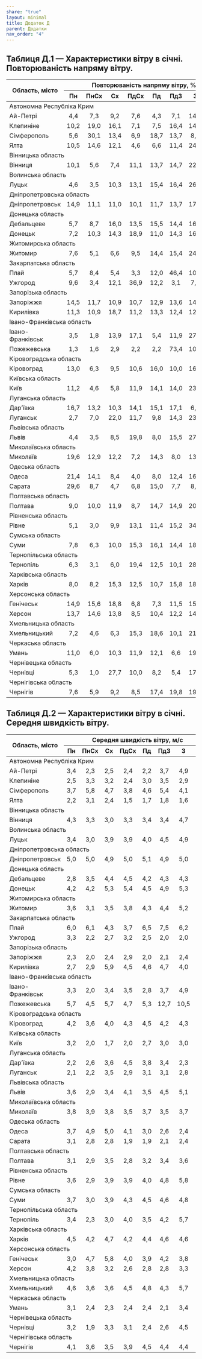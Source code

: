 ```yaml
---
share: "true"
layout: minimal
title: Додаток Д
parent: Додатки
nav_order: "4"
---
```



## Таблиця Д.1 — Характеристики вітру в січні. Повторюваність напряму вітру.

<table class="js-table">
<thead>
  <tr>
    <th rowspan="2">Область, місто</th>
    <th colspan="8">Повторюваність напряму вітру, %</th>
  </tr>
  <tr>
    <th>Пн</th>
    <th>ПнСх</th>
    <th>Сх</th>
    <th>ПдСх</th>
    <th>Пд</th>
    <th>ПдЗ</th>
    <th>З</th>
    <th>ПнЗ</th>
  </tr>
</thead>
<tbody>
  <tr>
    <td colspan="9">Автономна Республіка Крим</td>
  </tr>
  <tr>
    <td>Ай-Петрі</td>
    <td style="text-align: center;">4,4</td>
    <td style="text-align: center;">7,3</td>
    <td style="text-align: center;">9,2</td>
    <td style="text-align: center;">7,6</td>
    <td style="text-align: center;">4,3</td>
    <td style="text-align: center;">7,1</td>
    <td style="text-align: center;">14,6</td>
    <td style="text-align: center;">45,5</td>
  </tr>
  <tr>
    <td>Клепиніне</td>
    <td style="text-align: center;">10,2</td>
    <td style="text-align: center;">19,0</td>
    <td style="text-align: center;">16,1</td>
    <td style="text-align: center;">7,1</td>
    <td style="text-align: center;">7,5</td>
    <td style="text-align: center;">16,4</td>
    <td style="text-align: center;">14,3</td>
    <td style="text-align: center;">9,4</td>
  </tr>
  <tr>
    <td>Сімферополь</td>
    <td style="text-align: center;">5,6</td>
    <td style="text-align: center;">30,1</td>
    <td style="text-align: center;">13,4</td>
    <td style="text-align: center;">6,9</td>
    <td style="text-align: center;">18,7</td>
    <td style="text-align: center;">13,7</td>
    <td style="text-align: center;">8,2</td>
    <td style="text-align: center;">3,4</td>
  </tr>
  <tr>
    <td>Ялта</td>
    <td style="text-align: center;">10,5</td>
    <td style="text-align: center;">14,6</td>
    <td style="text-align: center;">12,1</td>
    <td style="text-align: center;">4,6</td>
    <td style="text-align: center;">6,6</td>
    <td style="text-align: center;">11,4</td>
    <td style="text-align: center;">24,0</td>
    <td style="text-align: center;">16,2</td>
  </tr>
  <tr>
    <td colspan="9">Вінницька область</td>
  </tr>
  <tr>
    <td>Вінниця</td>
    <td style="text-align: center;">10,1</td>
    <td style="text-align: center;">5,6</td>
    <td style="text-align: center;">7,4</td>
    <td style="text-align: center;">11,1</td>
    <td style="text-align: center;">13,7</td>
    <td style="text-align: center;">14,7</td>
    <td style="text-align: center;">22,6</td>
    <td style="text-align: center;">14,8</td>
  </tr>
  <tr>
    <td colspan="9">Волинська область</td>
  </tr>
  <tr>
    <td>Луцьк</td>
    <td style="text-align: center;">4,6</td>
    <td style="text-align: center;">3,5</td>
    <td style="text-align: center;">10,3</td>
    <td style="text-align: center;">13,1</td>
    <td style="text-align: center;">15,4</td>
    <td style="text-align: center;">16,4</td>
    <td style="text-align: center;">26,1</td>
    <td style="text-align: center;">10,6</td>
  </tr>
  <tr>
    <td colspan="9">Дніпропетровська область</td>
  </tr>
  <tr>
    <td>Дніпропетровськ</td>
    <td style="text-align: center;">14,9</td>
    <td style="text-align: center;">11,1</td>
    <td style="text-align: center;">11,0</td>
    <td style="text-align: center;">10,1</td>
    <td style="text-align: center;">11,7</td>
    <td style="text-align: center;">13,7</td>
    <td style="text-align: center;">17,6</td>
    <td style="text-align: center;">9,9</td>
  </tr>
  <tr>
    <td colspan="9">Донецька область</td>
  </tr>
  <tr>
    <td>Дебальцеве</td>
    <td style="text-align: center;">5,7</td>
    <td style="text-align: center;">8,7</td>
    <td style="text-align: center;">16,0</td>
    <td style="text-align: center;">13,5</td>
    <td style="text-align: center;">15,5</td>
    <td style="text-align: center;">14,4</td>
    <td style="text-align: center;">16,5</td>
    <td style="text-align: center;">9,7</td>
  </tr>
  <tr>
    <td>Донецьк</td>
    <td style="text-align: center;">7,2</td>
    <td style="text-align: center;">10,3</td>
    <td style="text-align: center;">14,3</td>
    <td style="text-align: center;">18,9</td>
    <td style="text-align: center;">11,0</td>
    <td style="text-align: center;">14,3</td>
    <td style="text-align: center;">16,6</td>
    <td style="text-align: center;">7,4</td>
  </tr>
  <tr>
    <td colspan="9">Житомирська область</td>
  </tr>
  <tr>
    <td>Житомир</td>
    <td style="text-align: center;">7,6</td>
    <td style="text-align: center;">5,1</td>
    <td style="text-align: center;">6,6</td>
    <td style="text-align: center;">9,5</td>
    <td style="text-align: center;">14,4</td>
    <td style="text-align: center;">15,4</td>
    <td style="text-align: center;">24,0</td>
    <td style="text-align: center;">17,4</td>
  </tr>
  <tr>
    <td colspan="9">Закарпатська область</td>
  </tr>
  <tr>
    <td>Плай</td>
    <td style="text-align: center;">5,7</td>
    <td style="text-align: center;">8,4</td>
    <td style="text-align: center;">5,4</td>
    <td style="text-align: center;">3,3</td>
    <td style="text-align: center;">12,0</td>
    <td style="text-align: center;">46,4</td>
    <td style="text-align: center;">10,3</td>
    <td style="text-align: center;">8,5</td>
  </tr>
  <tr>
    <td>Ужгород</td>
    <td style="text-align: center;">9,6</td>
    <td style="text-align: center;">3,4</td>
    <td style="text-align: center;">12,1</td>
    <td style="text-align: center;">36,9</td>
    <td style="text-align: center;">12,2</td>
    <td style="text-align: center;">3,1</td>
    <td style="text-align: center;">7,3</td>
    <td style="text-align: center;">15,4</td>
  </tr>
  <tr>
    <td colspan="9">Запорізька область</td>
  </tr>
  <tr>
    <td>Запоріжжя</td>
    <td style="text-align: center;">14,5</td>
    <td style="text-align: center;">11,7</td>
    <td style="text-align: center;">10,9</td>
    <td style="text-align: center;">10,7</td>
    <td style="text-align: center;">12,9</td>
    <td style="text-align: center;">13,6</td>
    <td style="text-align: center;">14,9</td>
    <td style="text-align: center;">10,8</td>
  </tr>
  <tr>
    <td>Кирилівка</td>
    <td style="text-align: center;">11,3</td>
    <td style="text-align: center;">10,9</td>
    <td style="text-align: center;">18,7</td>
    <td style="text-align: center;">11,2</td>
    <td style="text-align: center;">13,3</td>
    <td style="text-align: center;">12,4</td>
    <td style="text-align: center;">12,9</td>
    <td style="text-align: center;">9,3</td>
  </tr>
  <tr>
    <td colspan="9">Івано-Франківська область</td>
  </tr>
  <tr>
    <td>Івано-Франківськ</td>
    <td style="text-align: center;">3,5</td>
    <td style="text-align: center;">1,8</td>
    <td style="text-align: center;">13,9</td>
    <td style="text-align: center;">17,1</td>
    <td style="text-align: center;">5,4</td>
    <td style="text-align: center;">11,9</td>
    <td style="text-align: center;">27,1</td>
    <td style="text-align: center;">19,3</td>
  </tr>
  <tr>
    <td>Пожежевська</td>
    <td style="text-align: center;">1,3</td>
    <td style="text-align: center;">1,6</td>
    <td style="text-align: center;">2,9</td>
    <td style="text-align: center;">2,2</td>
    <td style="text-align: center;">2,2</td>
    <td style="text-align: center;">73,4</td>
    <td style="text-align: center;">10,4</td>
    <td style="text-align: center;">6,0</td>
  </tr>
  <tr>
    <td colspan="9">Кіровоградська область</td>
  </tr>
  <tr>
    <td>Кіровоград</td>
    <td style="text-align: center;">13,0</td>
    <td style="text-align: center;">6,3</td>
    <td style="text-align: center;">9,5</td>
    <td style="text-align: center;">10,6</td>
    <td style="text-align: center;">16,0</td>
    <td style="text-align: center;">10,0</td>
    <td style="text-align: center;">16,8</td>
    <td style="text-align: center;">17,8</td>
  </tr>
  <tr>
    <td colspan="9">Київська область</td>
  </tr>
  <tr>
    <td>Київ</td>
    <td style="text-align: center;">11,2</td>
    <td style="text-align: center;">4,6</td>
    <td style="text-align: center;">5,8</td>
    <td style="text-align: center;">11,9</td>
    <td style="text-align: center;">14,1</td>
    <td style="text-align: center;">14,0</td>
    <td style="text-align: center;">23,5</td>
    <td style="text-align: center;">14,9</td>
  </tr>
  <tr>
    <td colspan="9">Луганська область</td>
  </tr>
  <tr>
    <td>Дар’ївка </td>
    <td style="text-align: center;">16,7</td>
    <td style="text-align: center;">13,2</td>
    <td style="text-align: center;">10,3</td>
    <td style="text-align: center;">14,1</td>
    <td style="text-align: center;">15,1</td>
    <td style="text-align: center;">17,1</td>
    <td style="text-align: center;">6,6</td>
    <td style="text-align: center;">6,9</td>
  </tr>
  <tr>
    <td>Луганськ </td>
    <td style="text-align: center;">2,7</td>
    <td style="text-align: center;">7,0</td>
    <td style="text-align: center;">22,0</td>
    <td style="text-align: center;">11,7</td>
    <td style="text-align: center;">9,8</td>
    <td style="text-align: center;">14,3</td>
    <td style="text-align: center;">23,8</td>
    <td style="text-align: center;">8,7</td>
  </tr>
  <tr>
    <td colspan="9">Львівська область</td>
  </tr>
  <tr>
    <td>Львів</td>
    <td style="text-align: center;">4,4</td>
    <td style="text-align: center;">3,5</td>
    <td style="text-align: center;">8,5</td>
    <td style="text-align: center;">19,8</td>
    <td style="text-align: center;">8,0</td>
    <td style="text-align: center;">15,5</td>
    <td style="text-align: center;">27,9</td>
    <td style="text-align: center;">12,4</td>
  </tr>
  <tr>
    <td colspan="9">Миколаївська область</td>
  </tr>
  <tr>
    <td>Миколаїв</td>
    <td style="text-align: center;">19,6</td>
    <td style="text-align: center;">12,9</td>
    <td style="text-align: center;">12,2</td>
    <td style="text-align: center;">7,2</td>
    <td style="text-align: center;">14,3</td>
    <td style="text-align: center;">8,0</td>
    <td style="text-align: center;">13,0</td>
    <td style="text-align: center;">12,8</td>
  </tr>
  <tr>
    <td colspan="9">Одеська область</td>
  </tr>
  <tr>
    <td>Одеса</td>
    <td style="text-align: center;">21,4</td>
    <td style="text-align: center;">14,1</td>
    <td style="text-align: center;">8,4</td>
    <td style="text-align: center;">4,0</td>
    <td style="text-align: center;">8,0</td>
    <td style="text-align: center;">12,4</td>
    <td style="text-align: center;">16,3</td>
    <td style="text-align: center;">15,4</td>
  </tr>
  <tr>
    <td>Сарата</td>
    <td style="text-align: center;">29,6</td>
    <td style="text-align: center;">8,7</td>
    <td style="text-align: center;">4,7</td>
    <td style="text-align: center;">6,8</td>
    <td style="text-align: center;">15,0</td>
    <td style="text-align: center;">7,7</td>
    <td style="text-align: center;">8,2</td>
    <td style="text-align: center;">19,3</td>
  </tr>
  <tr>
    <td colspan="9">Полтавська область</td>
  </tr>
  <tr>
    <td>Полтава</td>
    <td style="text-align: center;">9,0</td>
    <td style="text-align: center;">10,0</td>
    <td style="text-align: center;">11,9</td>
    <td style="text-align: center;">8,7</td>
    <td style="text-align: center;">14,7</td>
    <td style="text-align: center;">14,9</td>
    <td style="text-align: center;">20,2</td>
    <td style="text-align: center;">10,6</td>
  </tr>
  <tr>
    <td colspan="9">Рівненська область</td>
  </tr>
  <tr>
    <td>Рівне</td>
    <td style="text-align: center;">5,1</td>
    <td style="text-align: center;">3,0</td>
    <td style="text-align: center;">9,9</td>
    <td style="text-align: center;">13,1</td>
    <td style="text-align: center;">11,4</td>
    <td style="text-align: center;">15,2</td>
    <td style="text-align: center;">34,2</td>
    <td style="text-align: center;">8,1</td>
  </tr>
  <tr>
    <td colspan="9">Сумська область</td>
  </tr>
  <tr>
    <td>Суми</td>
    <td style="text-align: center;">7,8</td>
    <td style="text-align: center;">6,3</td>
    <td style="text-align: center;">10,0</td>
    <td style="text-align: center;">15,3</td>
    <td style="text-align: center;">16,1</td>
    <td style="text-align: center;">14,4</td>
    <td style="text-align: center;">18,6</td>
    <td style="text-align: center;">11,5</td>
  </tr>
  <tr>
    <td colspan="9">Тернопільська область</td>
  </tr>
  <tr>
    <td>Тернопіль</td>
    <td style="text-align: center;">6,3</td>
    <td style="text-align: center;">3,1</td>
    <td style="text-align: center;">6,0</td>
    <td style="text-align: center;">19,4</td>
    <td style="text-align: center;">12,5</td>
    <td style="text-align: center;">10,1</td>
    <td style="text-align: center;">28,6</td>
    <td style="text-align: center;">14,0</td>
  </tr>
  <tr>
    <td colspan="9">Харківська область</td>
  </tr>
  <tr>
    <td>Харків</td>
    <td style="text-align: center;">8,0</td>
    <td style="text-align: center;">8,2</td>
    <td style="text-align: center;">15,3</td>
    <td style="text-align: center;">12,5</td>
    <td style="text-align: center;">10,7</td>
    <td style="text-align: center;">15,8</td>
    <td style="text-align: center;">18,9</td>
    <td style="text-align: center;">10,6</td>
  </tr>
  <tr>
    <td colspan="9">Херсонська область</td>
  </tr>
  <tr>
    <td>Генічеськ</td>
    <td style="text-align: center;">14,9</td>
    <td style="text-align: center;">15,6</td>
    <td style="text-align: center;">18,8</td>
    <td style="text-align: center;">6,8</td>
    <td style="text-align: center;">7,3</td>
    <td style="text-align: center;">11,5</td>
    <td style="text-align: center;">15,3</td>
    <td style="text-align: center;">9,8</td>
  </tr>
  <tr>
    <td>Херсон</td>
    <td style="text-align: center;">13,7</td>
    <td style="text-align: center;">14,6</td>
    <td style="text-align: center;">13,8</td>
    <td style="text-align: center;">8,5</td>
    <td style="text-align: center;">10,4</td>
    <td style="text-align: center;">12,2</td>
    <td style="text-align: center;">14,9</td>
    <td style="text-align: center;">11,9</td>
  </tr>
  <tr>
    <td colspan="9">Хмельницька область</td>
  </tr>
  <tr>
    <td>Хмельницький</td>
    <td style="text-align: center;">7,2</td>
    <td style="text-align: center;">4,6</td>
    <td style="text-align: center;">6,3</td>
    <td style="text-align: center;">15,3</td>
    <td style="text-align: center;">18,6</td>
    <td style="text-align: center;">10,1</td>
    <td style="text-align: center;">21,2</td>
    <td style="text-align: center;">16,7</td>
  </tr>
  <tr>
    <td colspan="9">Черкаська область</td>
  </tr>
  <tr>
    <td>Умань</td>
    <td style="text-align: center;">11,0</td>
    <td style="text-align: center;">6,0</td>
    <td style="text-align: center;">10,3</td>
    <td style="text-align: center;">11,9</td>
    <td style="text-align: center;">12,1</td>
    <td style="text-align: center;">6,6</td>
    <td style="text-align: center;">19,7</td>
    <td style="text-align: center;">22,4</td>
  </tr>
  <tr>
    <td colspan="9">Чернівецька область</td>
  </tr>
  <tr>
    <td>Чернівці</td>
    <td style="text-align: center;">5,3</td>
    <td style="text-align: center;">1,0</td>
    <td style="text-align: center;">27,7</td>
    <td style="text-align: center;">10,0</td>
    <td style="text-align: center;">8,2</td>
    <td style="text-align: center;">5,4</td>
    <td style="text-align: center;">17,4</td>
    <td style="text-align: center;">25,0</td>
  </tr>
  <tr>
    <td colspan="9">Чернігівська область</td>
  </tr>
  <tr>
    <td>Чернігів</td>
    <td style="text-align: center;">7,6</td>
    <td style="text-align: center;">5,9</td>
    <td style="text-align: center;">9,2</td>
    <td style="text-align: center;">8,5</td>
    <td style="text-align: center;">17,4</td>
    <td style="text-align: center;">19,8</td>
    <td style="text-align: center;">19,7</td>
    <td style="text-align: center;">11,9</td>
  </tr>
</tbody>
</table>

## Таблиця Д.2 — Характеристики вітру в січні. Середня швидкість вітру.

<table class="js-table">
<thead>
  <tr>
    <th rowspan="2">Область, місто</th>
    <th colspan="8">Середня швидкість вітру, м/с</th>
  </tr>
  <tr>
    <th>Пн</th>
    <th>ПнСх</th>
    <th>Сх</th>
    <th>ПдСх</th>
    <th>Пд</th>
    <th>ПдЗ</th>
    <th>З</th>
    <th>ПнЗ</th>
  </tr>
</thead>
<tbody>
  <tr>
    <td colspan="9">Автономна Республіка Крим</td>
  </tr>
  <tr>
    <td>Ай-Петрі</td>
    <td style="text-align: center;">3,4</td>
    <td style="text-align: center;">2,3</td>
    <td style="text-align: center;">2,5</td>
    <td style="text-align: center;">2,4</td>
    <td style="text-align: center;">2,2</td>
    <td style="text-align: center;">3,7</td>
    <td style="text-align: center;">4,9</td>
    <td style="text-align: center;">6,7</td>
  </tr>
  <tr>
    <td>Клепиніне</td>
    <td style="text-align: center;">2,5</td>
    <td style="text-align: center;">3,3</td>
    <td style="text-align: center;">3,2</td>
    <td style="text-align: center;">2,4</td>
    <td style="text-align: center;">3,0</td>
    <td style="text-align: center;">3,5</td>
    <td style="text-align: center;">2,9</td>
    <td style="text-align: center;">2,8</td>
  </tr>
  <tr>
    <td>Сімферополь</td>
    <td style="text-align: center;">3,7</td>
    <td style="text-align: center;">5,8</td>
    <td style="text-align: center;">4,7</td>
    <td style="text-align: center;">3,8</td>
    <td style="text-align: center;">4,6</td>
    <td style="text-align: center;">5,4</td>
    <td style="text-align: center;">4,1</td>
    <td style="text-align: center;">3,7</td>
  </tr>
  <tr>
    <td>Ялта</td>
    <td style="text-align: center;">2,2</td>
    <td style="text-align: center;">3,1</td>
    <td style="text-align: center;">2,4</td>
    <td style="text-align: center;">1,5</td>
    <td style="text-align: center;">1,7</td>
    <td style="text-align: center;">1,8</td>
    <td style="text-align: center;">1,6</td>
    <td style="text-align: center;">2,1</td>
  </tr>
  <tr>
    <td colspan="9">Вінницька область</td>
  </tr>
  <tr>
    <td>Вінниця</td>
    <td style="text-align: center;">4,3</td>
    <td style="text-align: center;">3,3</td>
    <td style="text-align: center;">3,0</td>
    <td style="text-align: center;">3,3</td>
    <td style="text-align: center;">3,4</td>
    <td style="text-align: center;">3,4</td>
    <td style="text-align: center;">4,7</td>
    <td style="text-align: center;">5,0</td>
  </tr>
  <tr>
    <td colspan="9">Волинська область</td>
  </tr>
  <tr>
    <td>Луцьк</td>
    <td style="text-align: center;">3,4</td>
    <td style="text-align: center;">3,0</td>
    <td style="text-align: center;">3,9</td>
    <td style="text-align: center;">3,9</td>
    <td style="text-align: center;">4,0</td>
    <td style="text-align: center;">4,5</td>
    <td style="text-align: center;">4,9</td>
    <td style="text-align: center;">4,5</td>
  </tr>
  <tr>
    <td colspan="9">Дніпропетровська область</td>
  </tr>
  <tr>
    <td>Дніпропетровськ</td>
    <td style="text-align: center;">5,0</td>
    <td style="text-align: center;">5,0</td>
    <td style="text-align: center;">4,9</td>
    <td style="text-align: center;">5,0</td>
    <td style="text-align: center;">5,1</td>
    <td style="text-align: center;">4,9</td>
    <td style="text-align: center;">5,0</td>
    <td style="text-align: center;">5,6</td>
  </tr>
  <tr>
    <td colspan="9">Донецька область</td>
  </tr>
  <tr>
    <td>Дебальцеве</td>
    <td style="text-align: center;">2,8</td>
    <td style="text-align: center;">3,5</td>
    <td style="text-align: center;">4,4</td>
    <td style="text-align: center;">4,5</td>
    <td style="text-align: center;">4,2</td>
    <td style="text-align: center;">4,3</td>
    <td style="text-align: center;">4,3</td>
    <td style="text-align: center;">4,0</td>
  </tr>
  <tr>
    <td>Донецьк</td>
    <td style="text-align: center;">4,2</td>
    <td style="text-align: center;">4,2</td>
    <td style="text-align: center;">5,3</td>
    <td style="text-align: center;">5,4</td>
    <td style="text-align: center;">4,5</td>
    <td style="text-align: center;">4,9</td>
    <td style="text-align: center;">5,3</td>
    <td style="text-align: center;">4,7</td>
  </tr>
  <tr>
    <td colspan="9">Житомирська область</td>
  </tr>
  <tr>
    <td>Житомир</td>
    <td style="text-align: center;">3,6</td>
    <td style="text-align: center;">3,1</td>
    <td style="text-align: center;">3,5</td>
    <td style="text-align: center;">3,8</td>
    <td style="text-align: center;">4,3</td>
    <td style="text-align: center;">4,4</td>
    <td style="text-align: center;">5,2</td>
    <td style="text-align: center;">4,7</td>
  </tr>
  <tr>
    <td colspan="9">Закарпатська область</td>
  </tr>
  <tr>
    <td>Плай</td>
    <td style="text-align: center;">6,0</td>
    <td style="text-align: center;">6,1</td>
    <td style="text-align: center;">4,3</td>
    <td style="text-align: center;">3,7</td>
    <td style="text-align: center;">6,5</td>
    <td style="text-align: center;">7,5</td>
    <td style="text-align: center;">6,2</td>
    <td style="text-align: center;">5,2</td>
  </tr>
  <tr>
    <td>Ужгород</td>
    <td style="text-align: center;">3,3</td>
    <td style="text-align: center;">2,2</td>
    <td style="text-align: center;">2,7</td>
    <td style="text-align: center;">3,2</td>
    <td style="text-align: center;">2,5</td>
    <td style="text-align: center;">2,0</td>
    <td style="text-align: center;">2,0</td>
    <td style="text-align: center;">3,0</td>
  </tr>
  <tr>
    <td colspan="9">Запорізька область</td>
  </tr>
  <tr>
    <td>Запоріжжя</td>
    <td style="text-align: center;">2,3</td>
    <td style="text-align: center;">2,0</td>
    <td style="text-align: center;">2,4</td>
    <td style="text-align: center;">2,9</td>
    <td style="text-align: center;">2,0</td>
    <td style="text-align: center;">2,1</td>
    <td style="text-align: center;">2,4</td>
    <td style="text-align: center;">2,4</td>
  </tr>
  <tr>
    <td>Кирилівка</td>
    <td style="text-align: center;">2,7</td>
    <td style="text-align: center;">2,9</td>
    <td style="text-align: center;">5,9</td>
    <td style="text-align: center;">4,5</td>
    <td style="text-align: center;">4,6</td>
    <td style="text-align: center;">4,7</td>
    <td style="text-align: center;">4,0</td>
    <td style="text-align: center;">3,7</td>
  </tr>
  <tr>
    <td colspan="9">Івано-Франківська область</td>
  </tr>
  <tr>
    <td>Івано-Франківськ</td>
    <td style="text-align: center;">3,3</td>
    <td style="text-align: center;">2,0</td>
    <td style="text-align: center;">3,4</td>
    <td style="text-align: center;">3,5</td>
    <td style="text-align: center;">2,8</td>
    <td style="text-align: center;">3,7</td>
    <td style="text-align: center;">4,9</td>
    <td style="text-align: center;">4,8</td>
  </tr>
  <tr>
    <td>Пожежевська</td>
    <td style="text-align: center;">5,7</td>
    <td style="text-align: center;">4,5</td>
    <td style="text-align: center;">5,7</td>
    <td style="text-align: center;">4,7</td>
    <td style="text-align: center;">5,3</td>
    <td style="text-align: center;">12,7</td>
    <td style="text-align: center;">10,5</td>
    <td style="text-align: center;">7,0</td>
  </tr>
  <tr>
    <td colspan="9">Кіровоградська область</td>
  </tr>
  <tr>
    <td>Кіровоград</td>
    <td style="text-align: center;">4,2</td>
    <td style="text-align: center;">3,6</td>
    <td style="text-align: center;">4,0</td>
    <td style="text-align: center;">4,3</td>
    <td style="text-align: center;">4,5</td>
    <td style="text-align: center;">4,2</td>
    <td style="text-align: center;">4,3</td>
    <td style="text-align: center;">4,2</td>
  </tr>
  <tr>
    <td colspan="9">Київська область</td>
  </tr>
  <tr>
    <td>Київ</td>
    <td style="text-align: center;">3,2</td>
    <td style="text-align: center;">2,0</td>
    <td style="text-align: center;">1,7</td>
    <td style="text-align: center;">2,0</td>
    <td style="text-align: center;">2,7</td>
    <td style="text-align: center;">3,0</td>
    <td style="text-align: center;">3,0</td>
    <td style="text-align: center;">2,9</td>
  </tr>
  <tr>
    <td colspan="9">Луганська область</td>
  </tr>
  <tr>
    <td>Дар’ївка </td>
    <td style="text-align: center;">2,2</td>
    <td style="text-align: center;">2,6</td>
    <td style="text-align: center;">3,6</td>
    <td style="text-align: center;">4,5</td>
    <td style="text-align: center;">3,8</td>
    <td style="text-align: center;">3,4</td>
    <td style="text-align: center;">2,3</td>
    <td style="text-align: center;">2,1</td>
  </tr>
  <tr>
    <td>Луганськ </td>
    <td style="text-align: center;">2,1</td>
    <td style="text-align: center;">2,2</td>
    <td style="text-align: center;">3,5</td>
    <td style="text-align: center;">2,9</td>
    <td style="text-align: center;">3,1</td>
    <td style="text-align: center;">3,1</td>
    <td style="text-align: center;">2,8</td>
    <td style="text-align: center;">2,5</td>
  </tr>
  <tr>
    <td colspan="9">Львівська область</td>
  </tr>
  <tr>
    <td>Львів</td>
    <td style="text-align: center;">3,6</td>
    <td style="text-align: center;">2,9</td>
    <td style="text-align: center;">3,4</td>
    <td style="text-align: center;">4,1</td>
    <td style="text-align: center;">3,5</td>
    <td style="text-align: center;">4,5</td>
    <td style="text-align: center;">5,1</td>
    <td style="text-align: center;">4,5</td>
  </tr>
  <tr>
    <td colspan="9">Миколаївська область</td>
  </tr>
  <tr>
    <td>Миколаїв</td>
    <td style="text-align: center;">3,8</td>
    <td style="text-align: center;">3,9</td>
    <td style="text-align: center;">3,8</td>
    <td style="text-align: center;">3,5</td>
    <td style="text-align: center;">3,7</td>
    <td style="text-align: center;">3,5</td>
    <td style="text-align: center;">3,7</td>
    <td style="text-align: center;">3,5</td>
  </tr>
  <tr>
    <td colspan="9">Одеська область</td>
  </tr>
  <tr>
    <td>Одеса</td>
    <td style="text-align: center;">3,7</td>
    <td style="text-align: center;">4,9</td>
    <td style="text-align: center;">5,0</td>
    <td style="text-align: center;">4,1</td>
    <td style="text-align: center;">3,0</td>
    <td style="text-align: center;">2,6</td>
    <td style="text-align: center;">2,4</td>
    <td style="text-align: center;">3,0</td>
  </tr>
  <tr>
    <td>Сарата</td>
    <td style="text-align: center;">3,1</td>
    <td style="text-align: center;">2,8</td>
    <td style="text-align: center;">2,8</td>
    <td style="text-align: center;">1,9</td>
    <td style="text-align: center;">1,9</td>
    <td style="text-align: center;">2,1</td>
    <td style="text-align: center;">2,4</td>
    <td style="text-align: center;">3,0</td>
  </tr>
  <tr>
    <td colspan="9">Полтавська область</td>
  </tr>
  <tr>
    <td>Полтава</td>
    <td style="text-align: center;">3,1</td>
    <td style="text-align: center;">2,9</td>
    <td style="text-align: center;">3,5</td>
    <td style="text-align: center;">2,8</td>
    <td style="text-align: center;">3,2</td>
    <td style="text-align: center;">3,4</td>
    <td style="text-align: center;">3,6</td>
    <td style="text-align: center;">3,6</td>
  </tr>
  <tr>
    <td colspan="9">Рівненська область</td>
  </tr>
  <tr>
    <td>Рівне</td>
    <td style="text-align: center;">3,6</td>
    <td style="text-align: center;">2,9</td>
    <td style="text-align: center;">3,9</td>
    <td style="text-align: center;">3,9</td>
    <td style="text-align: center;">4,0</td>
    <td style="text-align: center;">4,8</td>
    <td style="text-align: center;">5,8</td>
    <td style="text-align: center;">5,1</td>
  </tr>
  <tr>
    <td colspan="9">Сумська область</td>
  </tr>
  <tr>
    <td>Суми</td>
    <td style="text-align: center;">3,7</td>
    <td style="text-align: center;">3,0</td>
    <td style="text-align: center;">3,9</td>
    <td style="text-align: center;">4,3</td>
    <td style="text-align: center;">4,5</td>
    <td style="text-align: center;">4,6</td>
    <td style="text-align: center;">4,8</td>
    <td style="text-align: center;">4,4</td>
  </tr>
  <tr>
    <td colspan="9">Тернопільська область</td>
  </tr>
  <tr>
    <td>Тернопіль</td>
    <td style="text-align: center;">3,4</td>
    <td style="text-align: center;">2,3</td>
    <td style="text-align: center;">3,0</td>
    <td style="text-align: center;">4,0</td>
    <td style="text-align: center;">3,5</td>
    <td style="text-align: center;">4,2</td>
    <td style="text-align: center;">5,7</td>
    <td style="text-align: center;">5,0</td>
  </tr>
  <tr>
    <td colspan="9">Харківська область</td>
  </tr>
  <tr>
    <td>Харків</td>
    <td style="text-align: center;">4,5</td>
    <td style="text-align: center;">4,2</td>
    <td style="text-align: center;">4,7</td>
    <td style="text-align: center;">4,2</td>
    <td style="text-align: center;">4,4</td>
    <td style="text-align: center;">4,6</td>
    <td style="text-align: center;">4,6</td>
    <td style="text-align: center;">4,2</td>
  </tr>
  <tr>
    <td colspan="9">Херсонська область</td>
  </tr>
  <tr>
    <td>Генічеськ</td>
    <td style="text-align: center;">3,0</td>
    <td style="text-align: center;">4,7</td>
    <td style="text-align: center;">5,8</td>
    <td style="text-align: center;">4,0</td>
    <td style="text-align: center;">3,9</td>
    <td style="text-align: center;">4,2</td>
    <td style="text-align: center;">3,8</td>
    <td style="text-align: center;">3,4</td>
  </tr>
  <tr>
    <td>Херсон</td>
    <td style="text-align: center;">4,2</td>
    <td style="text-align: center;">3,8</td>
    <td style="text-align: center;">3,2</td>
    <td style="text-align: center;">2,6</td>
    <td style="text-align: center;">2,8</td>
    <td style="text-align: center;">2,8</td>
    <td style="text-align: center;">3,3</td>
    <td style="text-align: center;">3,9</td>
  </tr>
  <tr>
    <td colspan="9">Хмельницька область</td>
  </tr>
  <tr>
    <td>Хмельницький</td>
    <td style="text-align: center;">4,6</td>
    <td style="text-align: center;">3,6</td>
    <td style="text-align: center;">3,6</td>
    <td style="text-align: center;">4,5</td>
    <td style="text-align: center;">4,8</td>
    <td style="text-align: center;">4,3</td>
    <td style="text-align: center;">5,7</td>
    <td style="text-align: center;">5,5</td>
  </tr>
  <tr>
    <td colspan="9">Черкаська область</td>
  </tr>
  <tr>
    <td>Умань</td>
    <td style="text-align: center;">3,1</td>
    <td style="text-align: center;">2,4</td>
    <td style="text-align: center;">2,3</td>
    <td style="text-align: center;">2,4</td>
    <td style="text-align: center;">2,4</td>
    <td style="text-align: center;">2,1</td>
    <td style="text-align: center;">3,4</td>
    <td style="text-align: center;">4,3</td>
  </tr>
  <tr>
    <td colspan="9">Чернівецька область</td>
  </tr>
  <tr>
    <td>Чернівці</td>
    <td style="text-align: center;">3,2</td>
    <td style="text-align: center;">1,9</td>
    <td style="text-align: center;">3,3</td>
    <td style="text-align: center;">3,1</td>
    <td style="text-align: center;">2,4</td>
    <td style="text-align: center;">2,6</td>
    <td style="text-align: center;">4,5</td>
    <td style="text-align: center;">4,7</td>
  </tr>
  <tr>
    <td colspan="9">Чернігівська область</td>
  </tr>
  <tr>
    <td>Чернігів</td>
    <td style="text-align: center;">4,1</td>
    <td style="text-align: center;">3,6</td>
    <td style="text-align: center;">3,5</td>
    <td style="text-align: center;">3,9</td>
    <td style="text-align: center;">4,5</td>
    <td style="text-align: center;">4,4</td>
    <td style="text-align: center;">4,4</td>
    <td style="text-align: center;">4,3</td>
  </tr>
</tbody>
</table>
